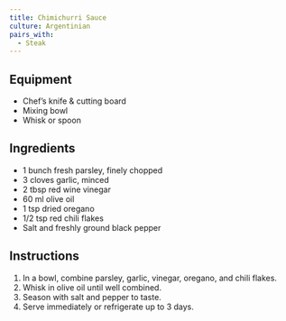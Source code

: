 ```yaml
---
title: Chimichurri Sauce
culture: Argentinian
pairs_with:
  - Steak
---
```


## Equipment
- Chef’s knife & cutting board
- Mixing bowl
- Whisk or spoon

## Ingredients
- 1 bunch fresh parsley, finely chopped
- 3 cloves garlic, minced
- 2 tbsp red wine vinegar
- 60 ml olive oil
- 1 tsp dried oregano
- 1/2 tsp red chili flakes
- Salt and freshly ground black pepper

## Instructions
1. In a bowl, combine parsley, garlic, vinegar, oregano, and chili flakes.
2. Whisk in olive oil until well combined.
3. Season with salt and pepper to taste.
4. Serve immediately or refrigerate up to 3 days.
